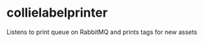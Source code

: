 collielabelprinter
==================

Listens to print queue on RabbitMQ and prints tags for new assets
